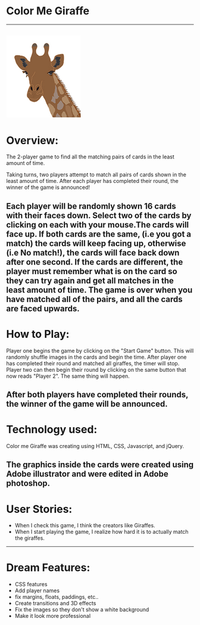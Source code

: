 # Color Me Giraffe
---

![Giraffes](giraffe/brown-giraffe.jpg)
---
# Overview:

The 2-player game to find all the matching pairs of cards in the least amount of time.

Taking turns, two players attempt to match all pairs of cards shown in the
least amount of time. After each player has completed their round, the winner of the game is announced!

Each player will be randomly shown 16 cards with their faces down.
Select two of the cards by clicking on each with your mouse.The cards will face up. If both cards are the same, (i.e you got a match) the cards will keep facing up, otherwise (i.e No match!), the cards will face back down after one second. If the cards are different, the player must remember what is on the card so they can try again and get all matches in the least amount of time. The game is over when you have matched all of the pairs, and all the cards are faced upwards.
---
# How to Play:

Player one begins the game by clicking on the "Start Game" button. This will randomly shuffle images in the cards and begin the time. After player
one has completed their round and matched all giraffes, the timer will stop.
Player two can then begin their round by clicking on the same button that now reads "Player 2". The same thing will happen.

After both players have completed their rounds, the winner of the game will be announced.  
---
# Technology used:

Color me Giraffe was creating using HTML, CSS, Javascript, and jQuery.

The graphics inside the cards were created using Adobe illustrator and were edited in Adobe photoshop.
---
# User Stories:

+ When I check this game, I think the creators like Giraffes.
+ When I start playing the game, I realize how hard it is to actually match the giraffes.
---
# Dream Features:

+ CSS features
+ Add player names
+ fix margins, floats, paddings, etc..
+ Create transitions and 3D effects
+ Fix the images so they don't show a white background
+ Make it look more professional 
